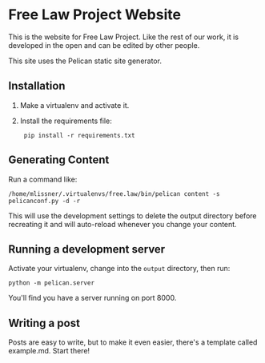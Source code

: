 # Free Law Project Website

This is the website for Free Law Project. Like the rest of our work, it is developed in the open and can be edited by other people.

This site uses the Pelican static site generator.

## Installation

1. Make a virtualenv and activate it.

1. Install the requirements file:

        pip install -r requirements.txt

## Generating Content

Run a command like:

    /home/mlissner/.virtualenvs/free.law/bin/pelican content -s pelicanconf.py -d -r

This will use the development settings to delete the output directory before recreating it and will auto-reload whenever you change your content.

## Running a development server

Activate your virtualenv, change into the `output` directory, then run:

    python -m pelican.server

You'll find you have a server running on port 8000.

## Writing a post

Posts are easy to write, but to make it even easier, there's a template called example.md. Start there!
